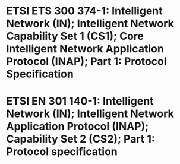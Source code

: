 # ETSI ETS 300 374-1: Intelligent Network (IN); Intelligent Network Capability Set 1 (CS1); Core Intelligent Network Application Protocol (INAP); Part 1: Protocol Specification
# ETSI EN 301 140-1: Intelligent Network (IN); Intelligent Network Application Protocol (INAP); Capability Set 2 (CS2); Part 1: Protocol specification

